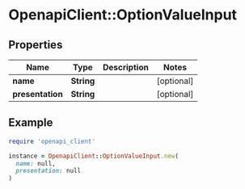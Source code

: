 # OpenapiClient::OptionValueInput

## Properties

| Name | Type | Description | Notes |
| ---- | ---- | ----------- | ----- |
| **name** | **String** |  | [optional] |
| **presentation** | **String** |  | [optional] |

## Example

```ruby
require 'openapi_client'

instance = OpenapiClient::OptionValueInput.new(
  name: null,
  presentation: null
)
```

